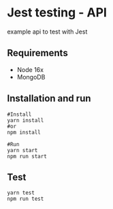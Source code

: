 # Jest testing - API

example api to test with Jest

## Requirements

- Node 16x
- MongoDB

## Installation and run

```(bash)
#Install
yarn install
#or
npm install

#Run
yarn start
npm run start
```

## Test

```
yarn test
npm run test
```
